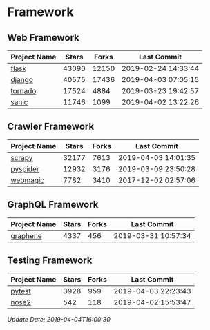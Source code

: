 # Framework

## Web Framework

| Project Name | Stars | Forks | Last Commit |
| ------------ | ----- | ----- | ----------- |
| [flask](https://github.com/pallets/flask) | 43090 | 12150 | 2019-02-24 14:33:44 |
| [django](https://github.com/django/django) | 40575 | 17436 | 2019-04-03 07:05:15 |
| [tornado](https://github.com/tornadoweb/tornado) | 17524 | 4884 | 2019-03-23 19:42:57 |
| [sanic](https://github.com/huge-success/sanic) | 11746 | 1099 | 2019-04-02 13:22:26 |

## Crawler Framework

| Project Name | Stars | Forks | Last Commit |
| ------------ | ----- | ----- | ----------- |
| [scrapy](https://github.com/scrapy/scrapy) | 32177 | 7613 | 2019-04-03 14:01:35 |
| [pyspider](https://github.com/binux/pyspider) | 12932 | 3176 | 2019-03-09 23:50:28 |
| [webmagic](https://github.com/code4craft/webmagic) | 7782 | 3410 | 2017-12-02 02:57:06 |

## GraphQL Framework

| Project Name | Stars | Forks | Last Commit |
| ------------ | ----- | ----- | ----------- |
| [graphene](https://github.com/graphql-python/graphene) | 4337 | 456 | 2019-03-31 10:57:34 |

## Testing Framework

| Project Name | Stars | Forks | Last Commit |
| ------------ | ----- | ----- | ----------- |
| [pytest](https://github.com/pytest-dev/pytest) | 3928 | 959 | 2019-04-03 22:23:43 |
| [nose2](https://github.com/nose-devs/nose2) | 542 | 118 | 2019-04-02 15:53:47 |

*Update Date: 2019-04-04T16:00:30*